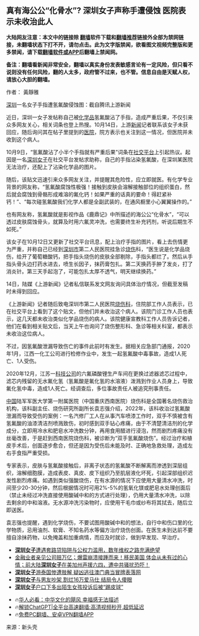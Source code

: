  <!-- 面包屑导航 --> <h2>真有海公公“化骨水”? 深圳女子声称手遭侵蚀 医院表示未收治此人</h2> <p class="notice"><b>大陆网友注意：本文中的链接除 <a href="https://github.com/bannedbook/fanqiang" >翻墙</a>软件下载和<a href="https://github.com/killgcd/justmysocks/blob/master/README.md">翻墙推荐</a>链接外全部为禁网链接，未翻墙状态下打不开，请勿点击。此为文字版禁闻，欲看图文视频完整版和更多禁闻，请下载<a href="https://github.com/bannedbook/fanqiang">翻墙软件或APP</a>后翻墙上禁闻网。</p><p>备注：翻墙看新闻非常安全，翻墙以真实身份发表敏感言论有一定风险，但只看不说则没有任何风险，翻的人太多，政府管不过来，也不管。信息自由是天赋人权，请放心大胆的翻墙。</b></p>  <div class="entry"> <p>作者： 黃靜雅</p> <p id="conimg"><a href="https://www.bannedbook.org/bnews/tag/%e6%b7%b1%e5%9c%b3/" class="st_tag internal_tag" rel="tag" title="标签 深圳 下的日志">深圳</a>一名女子手指遭氢氟酸侵蚀图：截自腾讯上游新闻</p> <p>近日，深圳一女子发帖称自己被<a href="https://www.bannedbook.org/bnews/tag/%E5%8C%96%E5%AD%A6%E5%93%81/" class="st_tag internal_tag" rel="tag" title="标签 化学品 下的日志">化学品</a>氢氟酸沾了手指，造成严重后果，不仅引来众多网友关心，相关词条也登上热搜。10月14日，上游<span class='wp_keywordlink_affiliate'><a href="https://www.bannedbook.org/" title="新闻">新闻</a></span>记者联系该女子未获回应，随后询问其在帖子里提到的<a href="https://www.bannedbook.org/bnews/tag/%E5%8C%BB%E9%99%A2/" class="st_tag internal_tag" rel="tag" title="标签 医院 下的日志">医院</a>，院方表示也关注到这一情况，但医院并未收到这个病人。</p>  <p>10月9日，“氢氟酸沾了小半个手指就有严重后果”词条在<a href="https://www.bannedbook.org/bnews/tag/%E7%A4%BE%E4%BA%A4%E5%B9%B3%E5%8F%B0/" class="st_tag internal_tag" rel="tag" title="标签 社交平台 下的日志">社交平台</a>上引起热议。起因是一名<a href="https://www.bannedbook.org/bnews/tag/%E6%B7%B1%E5%9C%B3%E5%A5%B3%E5%AD%90/" class="st_tag internal_tag" rel="tag" title="标签 深圳女子 下的日志">深圳女子</a>在社交平台发帖求助称，自己的手指沾染氢氟酸，在深圳某医院无法治疗，还配上了沾染化学品的图片。</p> <p>随后，该贴文迅速引来众多网友关注，并提醒其危险性，应立即就医。有化学专业背景的网友称，“氢氟酸腐蚀性极强！接触到皮肤会溶解接触部位的组织蛋白，然后就会腐蚀到骨骼形成难溶的氟化钙！如果严重的话真的要命！得赶紧补钙！”、“每次碰氢氟酸我们化学人都是全副武装的，在通风橱里小心翼翼操作的。”</p> <p>也有网友称，氢氟酸就是影视作品《鹿鼎记》中所描述的海公公“化骨水”，“可以透过皮肤腐蚀骨头，就算及时用六氟灵冲洗，也需要终生补充钙剂，听说后期生不如死。”</p>  <p>该女子在10月12日又更新了社交平台讯息，配上治疗手指的图片，看上去伤情更为严重，并称自己已经到<a href="https://www.bannedbook.org/bnews/tag/%E6%B7%B1%E5%9C%B3%E5%B8%82/" class="st_tag internal_tag" rel="tag" title="标签 深圳市 下的日志">深圳市</a>第二人民医院挂急诊<a href="https://www.bannedbook.org/bnews/tag/%E7%83%A7%E4%BC%A4/" class="st_tag internal_tag" rel="tag" title="标签 烧伤 下的日志">烧伤</a>科，“医生说是化学品烧伤，给开了葡萄糖酸钙，把手指头烧伤的皮肤全部剔除，手指头都烂了。然后从手指头骨头边打药水进去，喷生长因子，抹药膏包扎。第二天换药手肿了发炎，打了消炎针。第三天手起泡了，可能包扎太厚不透气，明天继续换药。”</p> <p>14日，陆媒《上游新闻》记者私信联系发文网友询问具体治疗情况，但截至发稿时未得到回应。</p> <p>《上游新闻》记者随后致电深圳市第二人民医院<a href="https://www.bannedbook.org/bnews/tag/%e7%83%a7%e4%bc%a4%e7%a7%91/" class="st_tag internal_tag" rel="tag" title="标签 烧伤科 下的日志">烧伤科</a>，住院部工作人员表示，已在社交平台上看到了这个贴文，但他们并未收治这个病人。该院门诊工作人员也表示，这几天都未收治类似化学品烧伤的病人。该院健康宣教科工作人员告诉记者，他们在看到相关贴文后，当天上午也询问了烧伤整形科、急诊等相关科室，都表示未收治这位病人。</p>  <p>不过，因氢氟酸泄漏导致伤亡的事件此前时有发生。据相关应急部门通报，2020年1月，江西一化工公司进行检修作业中，发生一起氢氟酸中毒事故，造成1人死亡、1人受伤。</p> <p>2020年12月，江苏一<a href="https://www.bannedbook.org/bnews/tag/%E7%A7%91%E6%8A%80%E5%85%AC%E5%8F%B8/" class="st_tag internal_tag" rel="tag" title="标签 科技公司 下的日志">科技公司</a>的六氟磷酸锂生产车间在更换过滤器滤芯过程中，滤芯内残留的无水氟化氢（氢氟酸是氟化氢的水溶液）泼溅到作业人员身上，导致氟化氢中毒，造成1人死亡。经调查后，多位事故责任人被追究刑事责任。</p> <p><span class='wp_keywordlink_affiliate'><a href="https://www.bannedbook.org/" title="中国" target="_blank">中国</a></span>陆军军医大学第一附属医院（中国重庆西南医院）烧伤科是全国著名烧伤救治机构，该科副主任、烧伤研究所副所长袁志强介绍，2022年，该科收治过氢氟酸泄漏而导致受伤的案例：一名汽修厂工人在从事汽车喷漆工作时，双手不慎被含有氢氟酸的油漆清洁剂喷溅致伤，初时感到双手钻心疼痛，由于不清楚清洁剂的化学成分，立即用冷水和肥皂水冲洗数分钟，再用食用醋进行浸泡，然而剧烈疼痛没有丝毫改善，于是赶到西南医院烧伤科，被诊断为“双手氢氟酸烧伤”。经过治疗和植皮手术后，创面逐步愈合，但还是因为受伤后未能及时、正确地急救处理，造成左右手食指严重受损。</p>  <p>专家表示，皮肤与氢氟酸接触后，非离子状态的氢氟酸不断解离而渗透到深层组织，溶解细胞膜，造成表皮、真皮、皮下组织乃至肌层液化坏死，引起深部组织迟发性剧烈疼痛。如遇到类似强酸烧伤，在有水源的情况下应使用大量清水冲洗，时间至少20-30分钟，然后根据情况时可用2%-5%的氢氧化镁或肥皂水处理创面后（禁止未经过冲洗直接使用酸碱中和的方式进行处理），仍用大量清水冲洗，以除去剩余的中和溶液。无水源冲洗污染物时，应使用干毛巾或纱布将其拭去，随后立即送医。</p> <p>袁志强也提醒，遇到化学烧伤，不要试图用酸碱中和的想法，自行中和伤口里的化学物质，忌用油剂、软膏、不知名药水等偏方治疗烧伤创面。在医生未到达前不要擅自涂抹药物，以免掩盖和加重病情，而应及时就诊，做到早发现、早治疗。</p> <!--<div id="taboola-mid-1"></div>--><ul class='op-related-articles' title='相关阅读'> <li><a href='https://www.bannedbook.org/bnews/renquan/20240904/2083842.html' target='_blank'><b>深圳女子</b>遭遇套路贷陷阱与公权力滥用，数年维权之路充满绝望</a></li> <li><a href='https://www.bannedbook.org/bnews/bannedvideo/20240729/2068215.html' target='_blank'>金融业者亲见公司赔万亿；爆雷崩溃接踵而来！移民美国 体会从未有过的心情；前大陆<b>深圳女子</b>在美加州声援六四，遭中共骚扰恐吓！</a></li> <li><a href='https://www.bannedbook.org/bnews/headline/20240716/2062865.html' target='_blank'><b>深圳女子</b>游泰国惨遭肢解 疑凶逃往澳门典当冒牌表落网</a></li> <li><a href='https://www.bannedbook.org/bnews/cbnews/20231103/1956304.html' target='_blank'><b>深圳女子</b>与男友吵架 割烂16万爱马仕 结局令人傻眼</a></li> <li><a href='https://www.bannedbook.org/bnews/renquan/20231015/1947607.html' target='_blank'><b>深圳女子</b>户口下多出陌生女孩投诉后被“踢皮球”</a></li> </ul> <ul class="texttj"> <!--<li>🔥<a href="https://www.bannedbook.org/bnews/ssgc/20230219/1850782.html" target="_blank">法国犹太老板：神告诉我们，只有一位中国人能救人类</a></li>--> <li>🔥<a href="https://www.bannedbook.org/bnews/comments/20220220/1694796.html" target="_blank">华人必看：中华文化的飓风 幸福感无法描述</a></li> <li>🔥<a href="https://github.com/bannedbook/fanqiang/wiki/V2ray%E6%9C%BA%E5%9C%BA" target="_blank">解锁ChatGPT|全平台高速翻墙:高清视频秒开,超低延迟</a></li> <li>🔥<a href="https://github.com/bannedbook/fanqiang/wiki/%E7%A6%81%E9%97%BB%E7%BD%91%E5%AE%89%E5%8D%93%E7%BF%BB%E5%A2%99%E6%96%B0%E9%97%BBAPP" target="_blank">免费PC翻墙、安卓VPN翻墙APP</a></li> </ul><p class="src-info">来源：新头壳 </p><a name='sharetosocial'></a> <div style="margin-bottom:5px;padding-bottom:5px;clear:both"> <div id="archive-pix-1" class="banner-ads"> <!-- AuctionX Display platform tag START --> <div id="27602x728x90x621x_ADSLOT1" clicktrack="%%CLICK_URL_ESC%%"></div>  <!-- AuctionX Display platform tag END --> </div> <div id="archive-pix-2" class="banner-ads"> <!-- AuctionX Display platform tag START --> <div id="27556x300x250x621x_ADSLOT1" clicktrack="%%CLICK_URL_ESC%%" style="margin:0 auto;text-align:center"></div>  <!-- AuctionX Display platform tag END --> </div> </div>  <div id="archive-pix-1" class="banner-ads"> <!-- AuctionX Display platform tag START --> <div id="27603x728x90x621x_ADSLOT1" clicktrack="%%CLICK_URL_ESC%%"></div>  <!-- AuctionX Display platform tag END --> </div> </div><!--END ENTRY--> 